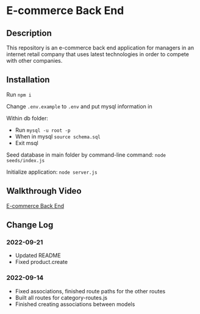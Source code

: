 # E-commerce Back End

## Description

This repository is an e-commerce back end application for managers in an internet retail company that uses latest technologies in order to compete with other companies.

## Installation

Run `npm i`

Change `.env.example` to `.env` and put mysql information in

Within db folder:
* Run `mysql -u root -p`
* When in mysql `source schema.sql`
* Exit msql

Seed database in main folder by command-line command:
`node seeds/index.js`

Initialize application: `node server.js`

## Walkthrough Video

[E-commerce Back End](https://drive.google.com/file/d/1V6OEXeORqvdCIYYLMMMjdACDb5DTcRhw/view)


## Change Log

### 2022-09-21
* Updated README
* Fixed product.create

### 2022-09-14
* Fixed associations, finished route paths for the other routes
* Built all routes for category-routes.js
* Finished creating associations between models
